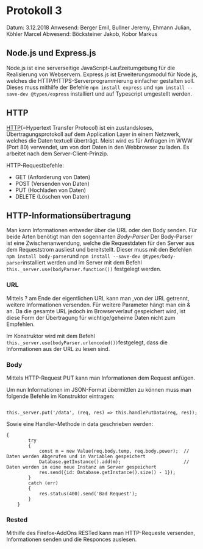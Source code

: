 # Protokoll 3

Datum: 3.12.2018
Anwesend: Berger Emil, Bullner Jeremy, Ehmann Julian, Köhler Marcel
Abwesend: Böcksteiner Jakob, Kobor Markus 

## Node.js und Express.js

Node.js ist eine serverseitige JavaScript-Laufzeitumgebung für die Realisierung von Webservern. 
Express.js ist Erweiterungsmodul für Node.js, welches die HTTP/HTTPS-Serverprogrammierung einfacher gestalten soll. Dieses muss mithilfe der Befehle `npm install express` und `npm install --save-dev @types/express` installiert und auf Typescript umgestellt werden.

## HTTP

[HTTP](https://de.wikipedia.org/wiki/Hypertext_Transfer_Protocol)(=Hypertext Transfer Protocol) ist ein zustandsloses, Übertragungsprotokoll auf dem Application Layer in einem Netzwerk, welches die Daten textuell überträgt.
Meist wird es für Anfragen im WWW (Port 80) verwendet, um von dort Daten in den Webbrowser zu laden.
Es arbeitet nach dem Server-Client-Prinzip.

HTTP-Requestbefehle:
 
 * GET (Anforderung von Daten)
 * POST (Versenden von Daten)
 * PUT (Hochladen von Daten)
 * DELETE (Löschen von Daten)

## HTTP-Informationsübertragung

Man kann Informationen entweder über die URL oder den Body senden. Für beide Arten benötigt man den sogennanten *Body-Parser*
Der Body-Parser ist eine Zwischenanwendung, welche die Requestdaten für den Server aus dem Requeststrom ausliest und bereitstellt.
Dieser muss mit den Befehlen `npm install body-parser`und `npm install --save-dev @types/body-parser`installiert werden und im Server mit dem Befehl `this._server.use(bodyParser.function())` festgelegt werden.

### URL

Mittels ? am Ende der eigentlichen URL kann man ,von der URL getrennt, weitere Informationen versenden. Für weitere Parameter hängt man ein & an. Da die gesamte URL jedoch im Browserverlauf gespeichert wird, ist diese Form der Übertragung für wichtige/geheime Daten nicht zum Empfehlen.

Im Konstruktor wird mit dem Befehl `this._server.use(bodyParser.urlencoded())`festgelegt, dass die Informationen aus der URL zu lesen sind.


### Body

Mittels HTTP-Request PUT kann man Informationen dem Request anfügen.

Um nun Informationen im JSON-Format übermittlen zu können muss man folgende Befehle im Konstruktor eintragen:

```this._server.use(bodyParser.json()); // Legt fest, dass die Daten in JSON-Codierung verschickt werden

this._server.put('/data', (req, res) => this.handlePutData(req, res));
```

Sowie eine Handler-Methode in data geschrieben werden:

```private handlePutData(req: express.Request, res: express.Response) 
{
        try 
        {
            const m = new Value(req.body.temp, req.body.power);  // Daten werden Abgerufen und in Variablen gespeichert
            Database.getInstance().add(m);                       // Daten werden in eine neue Instanz am Server gespeichert
            res.send({id: Database.getInstance().size() - 1});
        } 
        catch (err) 
        {
            res.status(400).send('Bad Request');
        }
    }
```
### Rested

Mithilfe des Firefox-AddOns RESTed kann man HTTP-Requeste versenden, Informationen senden und die Responces auslesen.
